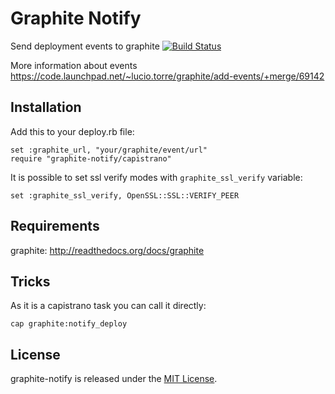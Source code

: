 # Graphite Notify

Send deployment events to graphite
[![Build Status](https://travis-ci.org/hellvinz/graphite-notify.png)](https://travis-ci.org/hellvinz/graphite-notify)

More information about events https://code.launchpad.net/~lucio.torre/graphite/add-events/+merge/69142

## Installation

Add this to your deploy.rb file:

```
set :graphite_url, "your/graphite/event/url"
require "graphite-notify/capistrano"
```

It is possible to set ssl verify modes with `graphite_ssl_verify` variable:

```
set :graphite_ssl_verify, OpenSSL::SSL::VERIFY_PEER
```

## Requirements

graphite: http://readthedocs.org/docs/graphite

## Tricks

As it is a capistrano task you can call it directly:

```
cap graphite:notify_deploy
```
 
## License

graphite-notify is released under the [MIT License](http://www.opensource.org/licenses/MIT).
